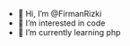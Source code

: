 - 👋 Hi, I’m @FirmanRizki
- 👀 I’m interested in code
- 🌱 I’m currently learning php

<!---
FirmanRizki/FirmanRizki is a ✨ special ✨ repository because its `README.md` (this file) appears on your GitHub profile.
You can click the Preview link to take a look at your changes.
--->
